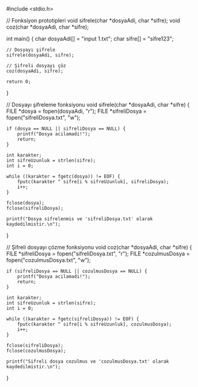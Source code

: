 #include <stdio.h>

// Fonksiyon prototipleri
void sifrele(char *dosyaAdi, char *sifre);
void coz(char *dosyaAdi, char *sifre);

int main() {
    char dosyaAdi[] = "input 1.txt";
    char sifre[] = "sifre123";

    // Dosyayı şifrele
    sifrele(dosyaAdi, sifre);

    // Şifreli dosyayı çöz
    coz(dosyaAdi, sifre);

    return 0;
}

// Dosyayı şifreleme fonksiyonu
void sifrele(char *dosyaAdi, char *sifre) {
    FILE *dosya = fopen(dosyaAdi, "r");
    FILE *sifreliDosya = fopen("sifreliDosya.txt", "w");

    if (dosya == NULL || sifreliDosya == NULL) {
        printf("Dosya acilamadi!");
        return;
    }

    int karakter;
    int sifreUzunluk = strlen(sifre);
    int i = 0;

    while ((karakter = fgetc(dosya)) != EOF) {
        fputc(karakter ^ sifre[i % sifreUzunluk], sifreliDosya);
        i++;
    }

    fclose(dosya);
    fclose(sifreliDosya);

    printf("Dosya sifrelenmis ve 'sifreliDosya.txt' olarak kaydedilmistir.\n");
}

 // Şifreli dosyayı çözme fonksiyonu
void coz(char *dosyaAdi, char *sifre) {
    FILE *sifreliDosya = fopen("sifreliDosya.txt", "r");
    FILE *cozulmusDosya = fopen("cozulmusDosya.txt", "w");

    if (sifreliDosya == NULL || cozulmusDosya == NULL) {
        printf("Dosya acilamadi!");
        return;
    }

    int karakter;
    int sifreUzunluk = strlen(sifre);
    int i = 0;

    while ((karakter = fgetc(sifreliDosya)) != EOF) {
        fputc(karakter ^ sifre[i % sifreUzunluk], cozulmusDosya);
        i++;
    }

    fclose(sifreliDosya);
    fclose(cozulmusDosya);

    printf("Sifreli dosya cozulmus ve 'cozulmusDosya.txt' olarak kaydedilmistir.\n");
}
